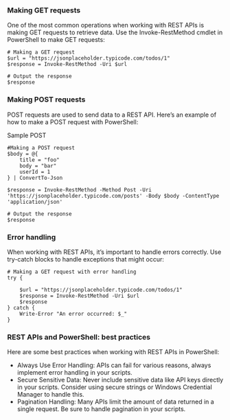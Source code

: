 ### Making GET requests
One of the most common operations when working with REST APIs is making GET requests to retrieve data. Use the Invoke-RestMethod cmdlet in PowerShell to make GET requests:
```
# Making a GET request
$url = "https://jsonplaceholder.typicode.com/todos/1"
$response = Invoke-RestMethod -Uri $url 

# Output the response
$response
```

### Making POST requests
POST requests are used to send data to a REST API. Here’s an example of how to make a POST request with PowerShell:

Sample POST
```
#Making a POST request
$body = @{
    title = "foo"
    body = "bar"
    userId = 1
} | ConvertTo-Json

$response = Invoke-RestMethod -Method Post -Uri 'https://jsonplaceholder.typicode.com/posts' -Body $body -ContentType 'application/json'

# Output the response
$response
```

### Error handling
When working with REST APIs, it’s important to handle errors correctly. Use try-catch blocks to handle exceptions that might occur:
```
# Making a GET request with error handling
try {

    $url = "https://jsonplaceholder.typicode.com/todos/1"
    $response = Invoke-RestMethod -Uri $url
    $response
} catch {
    Write-Error "An error occurred: $_"
}
```

### REST APIs and PowerShell: best practices
Here are some best practices when working with REST APIs in PowerShell:

- Always Use Error Handling: APIs can fail for various reasons, always implement error handling in your scripts.
- Secure Sensitive Data: Never include sensitive data like API keys directly in your scripts. Consider using secure strings or Windows Credential Manager to handle this.
- Pagination Handling: Many APIs limit the amount of data returned in a single request. Be sure to handle pagination in your scripts.
